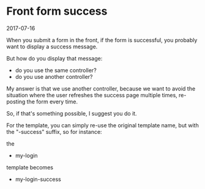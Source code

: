 Front form success
====================
2017-07-16


When you submit a form in the front, if the form is successful, you probably want to display
a success message.

But how do you display that message:

- do you use the same controller?
- do you use another controller?


My answer is that we use another controller, because we want to avoid the situation
where the user refreshes the success page multiple times, re-posting the form every time.


So, if that's something possible, I suggest you do it.


For the template, you can simply re-use the original template name, but with the "-success" suffix,
so for instance:

the

- my-login

template becomes

- my-login-success

